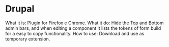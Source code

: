 # Drupal
What it is: Plugin for Firefox e Chrome.
What it do: Hide the Top and Bottom admin bars, and when editing a component it lists the tokens of form build for a easy to copy functionality.
How to use: Download and use as temporary extension.
